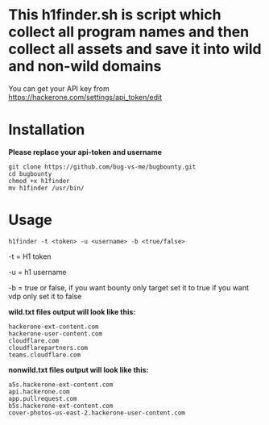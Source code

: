 # This h1finder.sh is script which collect all program names and then collect all assets and save it into wild and non-wild domains 

You can get your API key from https://hackerone.com/settings/api_token/edit  



# Installation

**Please replace your api-token and username**
```
git clone https://github.com/bug-vs-me/bugbounty.git
cd bugbounty
chmod +x h1finder
mv h1finder /usr/bin/
```

# Usage
```
h1finder -t <token> -u <username> -b <true/false>
```

-t = H1 token

-u = h1 username

-b = true or false, if you want bounty only target set it to true if you want vdp only set it to false

**wild.txt files output will look like this:**
```
hackerone-ext-content.com
hackerone-user-content.com
cloudflare.com
cloudflarepartners.com
teams.cloudflare.com
```

**nonwild.txt files output will look like this:**
```
a5s.hackerone-ext-content.com
api.hackerone.com
app.pullrequest.com
b5s.hackerone-ext-content.com
cover-photos-us-east-2.hackerone-user-content.com
```
